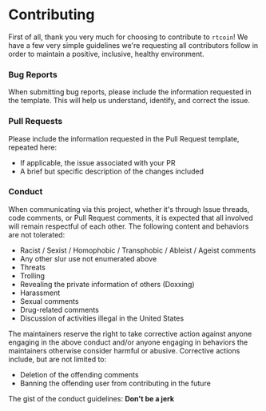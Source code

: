 
# Contributing

First of all, thank you very much for choosing to contribute to `rtcoin`! 
We have a few very simple guidelines we're requesting all contributors 
follow in order to maintain a positive, inclusive, healthy environment.

### Bug Reports

When submitting bug reports, please include the information requested
in the template. This will help us understand, identify, and correct 
the issue.

### Pull Requests

Please include the information requested in the Pull Request template,
repeated here:
* If applicable, the issue associated with your PR
* A brief but specific description of the changes included

### Conduct

When communicating via this project, whether it's through Issue threads,
code comments, or Pull Request comments, it is expected that all involved 
will remain respectful of each other. The following content and behaviors 
are not tolerated: 
* Racist / Sexist / Homophobic / Transphobic / Ableist / Ageist comments
* Any other slur use not enumerated above
* Threats
* Trolling
* Revealing the private information of others (Doxxing)
* Harassment
* Sexual comments
* Drug-related comments
* Discussion of activities illegal in the United States

The maintainers reserve the right to take corrective action against anyone
engaging in the above conduct and/or anyone engaging in behaviors the 
maintainers otherwise consider harmful or abusive. Corrective actions 
include, but are not limited to: 
* Deletion of the offending comments
* Banning the offending user from contributing in the future

The gist of the conduct guidelines: **Don't be a jerk**

